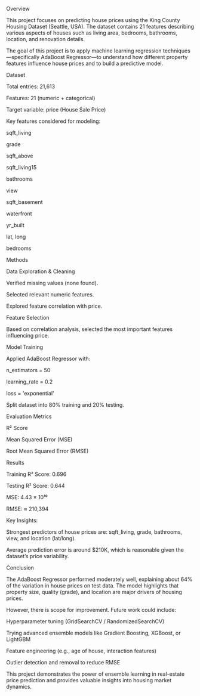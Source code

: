 Overview

This project focuses on predicting house prices using the King County Housing Dataset (Seattle, USA). The dataset contains 21 features describing various aspects of houses such as living area, bedrooms, bathrooms, location, and renovation details.

The goal of this project is to apply machine learning regression techniques—specifically AdaBoost Regressor—to understand how different property features influence house prices and to build a predictive model.

Dataset

Total entries: 21,613

Features: 21 (numeric + categorical)

Target variable: price (House Sale Price)

Key features considered for modeling:

sqft_living

grade

sqft_above

sqft_living15

bathrooms

view

sqft_basement

waterfront

yr_built

lat, long

bedrooms

Methods

Data Exploration & Cleaning

Verified missing values (none found).

Selected relevant numeric features.

Explored feature correlation with price.

Feature Selection

Based on correlation analysis, selected the most important features influencing price.

Model Training

Applied AdaBoost Regressor with:

n_estimators = 50

learning_rate = 0.2

loss = 'exponential'

Split dataset into 80% training and 20% testing.

Evaluation Metrics

R² Score

Mean Squared Error (MSE)

Root Mean Squared Error (RMSE)

Results

Training R² Score: 0.696

Testing R² Score: 0.644

MSE: 4.43 × 10¹⁰

RMSE: ≈ 210,394

Key Insights:

Strongest predictors of house prices are: sqft_living, grade, bathrooms, view, and location (lat/long).

Average prediction error is around $210K, which is reasonable given the dataset’s price variability.

Conclusion

The AdaBoost Regressor performed moderately well, explaining about 64% of the variation in house prices on test data. The model highlights that property size, quality (grade), and location are major drivers of housing prices.

However, there is scope for improvement. Future work could include:

Hyperparameter tuning (GridSearchCV / RandomizedSearchCV)

Trying advanced ensemble models like Gradient Boosting, XGBoost, or LightGBM

Feature engineering (e.g., age of house, interaction features)

Outlier detection and removal to reduce RMSE

This project demonstrates the power of ensemble learning in real-estate price prediction and provides valuable insights into housing market dynamics.
